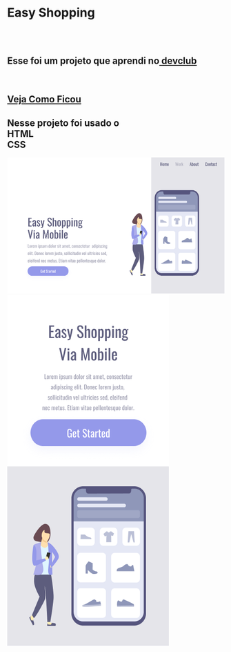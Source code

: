 <h1>Easy Shopping</h1>
<br>
<br>
<h2> Esse foi um projeto que aprendi no<a href="https://rodolfomori.com.br/devclub"> devclub</a> </h2>
<br>
<h2><a href="https://jose-wernerson.github.io/easy-shopping/"target="_blank">Veja Como Ficou </a>
  </h2>
<h2>Nesse projeto foi usado o <br>HTML <br> CSS</h2>
<img src="https://github.com/Jose-Wernerson/easy-shopping/blob/main/img/Rectangle.png?raw=true">
<img src="https://github.com/Jose-Wernerson/easy-shopping/blob/main/img/Shopping%20via%20Mobile%20-%20mobile.png?raw=true">
